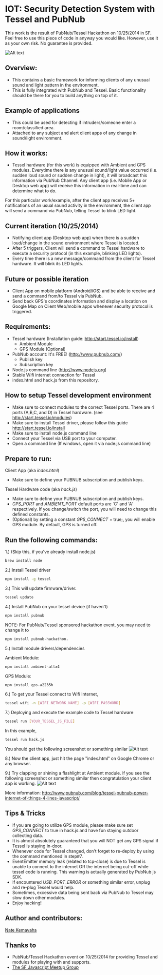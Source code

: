 IOT: Security Detection System with Tessel and PubNub
=====================================================
This work is the result of PubNub/Tessel Hackathon on 10/25/2014 in SF.
Feel free to use this piece of code in anyway you would like. 
However, use it as your own risk. No guarantee is provided. 

![Alt text](http://www.pubnub.com/blog/wp-content/uploads/2014/09/TesselInternetOfThings.png)

Overview:
------------
- This contains a basic framework for informing clients of any unusual sound and light pattern in the environment.
- This is fully integrated with PubNub and Tessel. Basic functionality should be there for you to build anything on top of it.

Example of applications
-------------------------
- This could be used for detecting if intruders/someone enter a room/classified area. 
- Attached to any subject and alert client apps of any change in sound/light environment.

How it works:
-------------
- Tessel hardware (for this work) is equipped with Ambient and GPS modules. Everytime there is any unusual sound/light value occurred
(i.e. sudden loud sound or sudden change in light), it will broadcast this information via PubNub Channel.
Any client app (i.e. Mobile App or Desktop web app) will receive this information in real-time and can determine
what to do. 

For this particular work/example, after the client app receives 5+ notifications of an usual sound activity in the environment, 
the client app will send a command via PubNub, telling Tessel to blink LED light.

Current iteration (10/25/2014)
------------------------------
- Notifying client app (Desktop web app) when there is a sudden loud/change in the sound environment where Tessel is located.
- After 5 triggers, Client will send a command to Tessel hardware to execute a security protocol (in this example, blinking LED lights).
- Every time there is a new message/command from the client for Tessel hardware. It will blink its LED lights.


Future or possible iteration
-----------------------------
- Client App on mobile platform (Android/iOS) and be able to receive and send a command from/to Tessel via PubNub.
- Send back GPS's coordinates information and display a location on Google Map on Client Web/mobile apps whenever security protocol is triggered.


Requirements:
------------
- Tessel hardware	(Installation guide: http://start.tessel.io/install)
	- Ambient Module
	- GPS Module (Optional)
- PubNub account: It's FREE! (http://www.pubnub.com/)
	- Publish key
	- Subscription key
- Node.js command line (http://www.nodejs.org)
- Stable Wifi internet connection for Tessel
- index.html and hack.js from this repository.


How to setup Tessel development environment
--------------------------------------------
- Make sure to connect modules to the correct Tessel ports. There are 4 ports (A,B,C, and D) in Tessel hardware. (see http://start.tessel.io/modules)
- Make sure to install Tessel driver, please follow this guide http://start.tessel.io/install
- Make sure to install node.js command line
- Connect your Tessel via USB port to your computer.
- Open a command line (If windows, open it via node.js command line)

Prepare to run:
---------------
Client App (aka *index.html*)
- Make sure to define your PUBNUB subscription and publish keys.

Tessel Hardware code (aka *hack.js*)
- Make sure to define your PUBNUB subscription and publish keys.
- *GPS_PORT* and *AMBIENT_PORT* default ports are 'C' and 'A' respectively. If you change/switch the port, you will need to change this defined constants.
- (Optional) by setting a constant *GPS_CONNECT* = true;, you will enable GPS module. By default, GPS is turned off.


Run the following commands:
----------------------------

1.) (Skip this, if you've already install node.js)
```sh
brew install node	
```

2.) Install Tessel driver
```sh
npm install -g tessel	
```

3.) This will update firmware/driver.
```sh
tessel update
```

4.) Install PubNub on your tessel device (if haven't)
```sh
npm install pubnub
```
NOTE: For PubNub/Tessel sponsored hackathon event, you may need to change it to 
```sh
npm install pubnub-hackathon.
```

5.) Install module drivers/dependencies

Ambient Module: 
```sh
npm install ambient-attx4
```
GPS Module: 
```sh
npm install gps-a2235h
```
6.) To get your Tessel connect to Wifi Internet,
```sh
tessel wifi -n [WIFI_NETWORK_NAME] -p [WIFI_PASSWORD]
```

7.) Deploying and execute the example code to Tessel hardware
```sh
tessel run [YOUR_TESSEL_JS_FILE]
```
In this example, 
```sh
tessel run hack.js
```
You should get the following screenshot or something similar
![Alt text](screenshot1.PNG)

8.) Now the client app, just hit the page "index.html" on Google Chrome or any browser.

9.) Try clapping or shining a flashlight at Ambient module. If you see the following screenshot or something similar
then congratulation your client app is working. 
![Alt text](screenshot2.PNG)

More information: http://www.pubnub.com/blog/tessel-pubnub-power-internet-of-things-4-lines-javascript/

Tips & Tricks
--------------
- If you are going to utilize GPS module, please make sure set *GPS_CONNECT* to true in hack.js and have fun staying outdoor collecting data.
- It is almost absolutely guaranteed that you will NOT get any GPS signal if Tessel is staying in-door. 
- Whenever code for Tessel changed, don't forget to re-deploy by using the command mentioned in step#7.
- EventEmitter memory leak (related to tcp-close) is due to Tessel is unable to connect to the internet OR the internet being cut-off while tessel code is running. This warning is actually generated by PubNub js SDK.
- If encountered *USB_PORT_ERROR* or something similar error, unplug and re-plug Tessel would help.
- Sometimes, excessive data being sent back via PubNub to Tessel may slow down other modules. 
- Enjoy hacking!


Author and contributors:
-------------------------
[Nate Kemavaha](https://github.com/boyserk84)

Thanks to
----------
- PubNub/Tessel Hackathon event on 10/25/2014 for providing Tessel and modules for playing with and supports.
- [The SF Javascript Meetup Group](http://www.meetup.com/jsmeetup/)